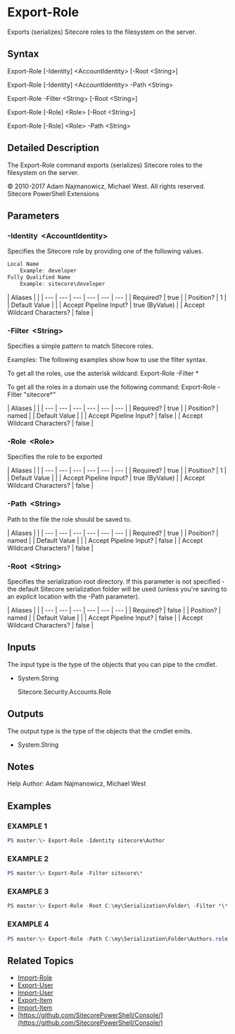 # Export-Role

Exports \(serializes\) Sitecore roles to the filesystem on the server.

## Syntax

Export-Role \[-Identity\] &lt;AccountIdentity&gt; \[-Root &lt;String&gt;\]

Export-Role \[-Identity\] &lt;AccountIdentity&gt; -Path &lt;String&gt;

Export-Role -Filter &lt;String&gt; \[-Root &lt;String&gt;\]

Export-Role \[-Role\] &lt;Role&gt; \[-Root &lt;String&gt;\]

Export-Role \[-Role\] &lt;Role&gt; -Path &lt;String&gt;

## Detailed Description

The Export-Role command exports \(serializes\) Sitecore roles to the filesystem on the server.

© 2010-2017 Adam Najmanowicz, Michael West. All rights reserved. Sitecore PowerShell Extensions

## Parameters

### -Identity  &lt;AccountIdentity&gt;

Specifies the Sitecore role by providing one of the following values.

```powershell
Local Name
    Example: developer
Fully Qualified Name
    Example: sitecore\developer 
```

| Aliases |  |
| --- | --- | --- | --- | --- | --- |
| Required? | true |
| Position? | 1 |
| Default Value |  |
| Accept Pipeline Input? | true \(ByValue\) |
| Accept Wildcard Characters? | false |

### -Filter  &lt;String&gt;

Specifies a simple pattern to match Sitecore roles.

Examples: The following examples show how to use the filter syntax.

To get all the roles, use the asterisk wildcard: Export-Role -Filter \*

To get all the roles in a domain use the following command: Export-Role -Filter "sitecore\*"

| Aliases |  |
| --- | --- | --- | --- | --- | --- |
| Required? | true |
| Position? | named |
| Default Value |  |
| Accept Pipeline Input? | false |
| Accept Wildcard Characters? | false |

### -Role  &lt;Role&gt;

Specifies the role to be exported

| Aliases |  |
| --- | --- | --- | --- | --- | --- |
| Required? | true |
| Position? | 1 |
| Default Value |  |
| Accept Pipeline Input? | true \(ByValue\) |
| Accept Wildcard Characters? | false |

### -Path  &lt;String&gt;

Path to the file the role should be saved to.

| Aliases |  |
| --- | --- | --- | --- | --- | --- |
| Required? | true |
| Position? | named |
| Default Value |  |
| Accept Pipeline Input? | false |
| Accept Wildcard Characters? | false |

### -Root  &lt;String&gt;

Specifies the serialization root directory. If this parameter is not specified - the default Sitecore serialization folder will be used \(unless you're saving to an explicit location with the -Path parameter\).

| Aliases |  |
| --- | --- | --- | --- | --- | --- |
| Required? | false |
| Position? | named |
| Default Value |  |
| Accept Pipeline Input? | false |
| Accept Wildcard Characters? | false |

## Inputs

The input type is the type of the objects that you can pipe to the cmdlet.

* System.String

  Sitecore.Security.Accounts.Role 

## Outputs

The output type is the type of the objects that the cmdlet emits.

* System.String 

## Notes

Help Author: Adam Najmanowicz, Michael West

## Examples

### EXAMPLE 1

```powershell
PS master:\> Export-Role -Identity sitecore\Author
```

### EXAMPLE 2

```powershell
PS master:\> Export-Role -Filter sitecore\*
```

### EXAMPLE 3

```powershell
PS master:\> Export-Role -Root C:\my\Serialization\Folder\ -Filter *\*
```

### EXAMPLE 4

```powershell
PS master:\> Export-Role -Path C:\my\Serialization\Folder\Authors.role -Identity sitecore\Author
```

## Related Topics

* [Import-Role](import-role.md)
* [Export-User](export-user.md)
* [Import-User](import-user.md)
* [Export-Item](../packaging/export-item.md)
* [Import-Item]()
* [https://github.com/SitecorePowerShell/Console/](https://github.com/SitecorePowerShell/Console/) 


